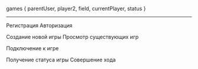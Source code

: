 games {
    parentUser,
    player2,
    field,
    currentPlayer,
    status
}

--------------

Регистрация
Авторизация

Создание новой игры
Просмотр существующих игр

Подключение к игре

Получение статуса игры
Совершение хода